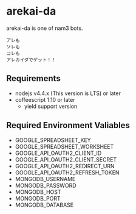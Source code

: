 arekai-da
====

arekai-da is one of nam3 bots.

```
アレも
ソレも
コレも
アレカイダでゲット！！
```

Requirements
----

* nodejs v4.4.x (This version is LTS) or later
* coffeescript 1.10 or later
    + yield support version
    
Required Environment Valiables
----

* GOOGLE_SPREADSHEET_KEY
* GOOGLE_SPREADSHEET_WORKSHEET
* GOOGLE_API_OAUTH2_CLIENT_ID
* GOOGLE_API_OAUTH2_CLIENT_SECRET
* GOOGLE_API_OAUTH2_REDIRECT_URN
* GOOGLE_API_OAUTH2_REFRESH_TOKEN
* MONGODB_USERNAME
* MONGODB_PASSWORD
* MONGODB_HOST
* MONGODB_PORT
* MONGODB_DATABASE
